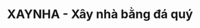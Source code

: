 ---
layout: post
title:  "XAYNHA - Xây nhà bằng đá quý"
categories: [math]
code: XAYNHA
src: XAYNHA.cpp
---